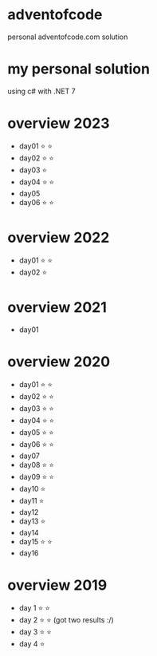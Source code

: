 # adventofcode
personal adventofcode.com solution

# my personal solution 
using c# with .NET 7

# overview 2023
- day01 :star: :star:
- day02 :star: :star:
- day03 :star:
- day04 :star: :star:
- day05
- day06 :star: :star:

# overview 2022
- day01 :star: :star:
- day02 :star: 

# overview 2021
- day01

# overview 2020
- day01 :star: :star:
- day02 :star: :star:
- day03 :star: :star:
- day04 :star: :star:
- day05 :star: :star:
- day06 :star: :star:
- day07 
- day08 :star: :star:
- day09 :star: :star:
- day10 :star:
- day11 :star:
- day12
- day13 :star:
- day14
- day15 :star: :star:
- day16

# overview 2019
- day 1 :star: :star:
- day 2 :star: :star: (got two results :/)
- day 3 :star: :star: 
- day 4 :star: